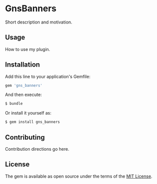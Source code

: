 # GnsBanners
Short description and motivation.

## Usage
How to use my plugin.

## Installation
Add this line to your application's Gemfile:

```ruby
gem 'gns_banners'
```

And then execute:
```bash
$ bundle
```

Or install it yourself as:
```bash
$ gem install gns_banners
```

## Contributing
Contribution directions go here.

## License
The gem is available as open source under the terms of the [MIT License](https://opensource.org/licenses/MIT).
